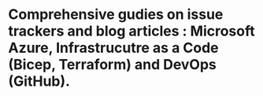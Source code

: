 # Comprehensive gudies on issue trackers and blog articles : Microsoft Azure, Infrastrucutre as a Code (Bicep, Terraform) and DevOps (GitHub).